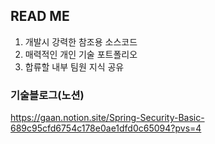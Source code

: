 ## READ ME 

1. 개발시 강력한 참조용 소스코드
2. 매력적인 개인 기술 포트폴리오
3. 합류할 내부 팀원 지식 공유

### 기술블로그(노션)

https://gaan.notion.site/Spring-Security-Basic-689c95cfd6754c178e0ae1dfd0c65094?pvs=4
